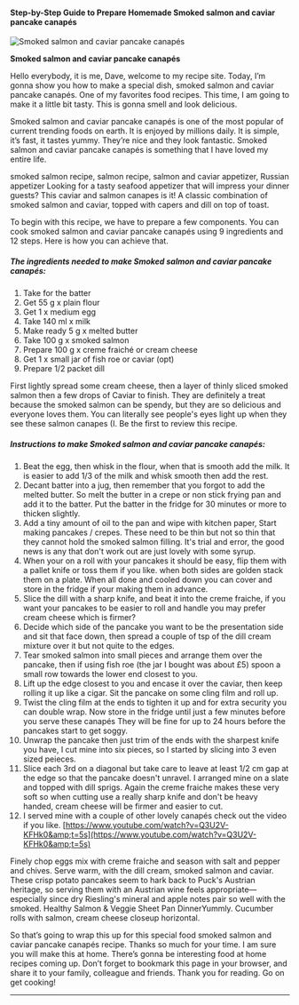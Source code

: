             

#### Step-by-Step Guide to Prepare Homemade Smoked salmon and caviar pancake canapés

![Smoked salmon and caviar pancake canapés](https://img-global.cpcdn.com/recipes/01b9457a2b20c084/751x532cq70/smoked-salmon-and-caviar-pancake-canapes-recipe-main-photo.jpg)

**Smoked salmon and caviar pancake canapés**

Hello everybody, it is me, Dave, welcome to my recipe site. Today, I’m gonna show you how to make a special dish, smoked salmon and caviar pancake canapés. One of my favorites food recipes. This time, I am going to make it a little bit tasty. This is gonna smell and look delicious.

Smoked salmon and caviar pancake canapés is one of the most popular of current trending foods on earth. It is enjoyed by millions daily. It is simple, it’s fast, it tastes yummy. They’re nice and they look fantastic. Smoked salmon and caviar pancake canapés is something that I have loved my entire life.

smoked salmon recipe, salmon recipe, salmon and caviar appetizer, Russian appetizer Looking for a tasty seafood appetizer that will impress your dinner guests? This caviar and salmon canapes is it! A classic combination of smoked salmon and caviar, topped with capers and dill on top of toast.

To begin with this recipe, we have to prepare a few components. You can cook smoked salmon and caviar pancake canapés using 9 ingredients and 12 steps. Here is how you can achieve that.

##### The ingredients needed to make Smoked salmon and caviar pancake canapés:

1.  Take for the batter
2.  Get 55 g x plain flour
3.  Get 1 x medium egg
4.  Take 140 ml x milk
5.  Make ready 5 g x melted butter
6.  Take 100 g x smoked salmon
7.  Prepare 100 g x creme fraiché or cream cheese
8.  Get 1 x small jar of fish roe or caviar (opt)
9.  Prepare 1/2 packet dill

First lightly spread some cream cheese, then a layer of thinly sliced smoked salmon then a few drops of Caviar to finish. They are definitely a treat because the smoked salmon can be spendy, but they are so delicious and everyone loves them. You can literally see people's eyes light up when they see these salmon canapes (I. Be the first to review this recipe.

##### Instructions to make Smoked salmon and caviar pancake canapés:

1.  Beat the egg, then whisk in the flour, when that is smooth add the milk. It is easier to add 1/3 of the milk and whisk smooth then add the rest.
2.  Decant batter into a jug, then remember that you forgot to add the melted butter. So melt the butter in a crepe or non stick frying pan and add it to the batter. Put the batter in the fridge for 30 minutes or more to thicken slightly.
3.  Add a tiny amount of oil to the pan and wipe with kitchen paper, Start making pancakes / crepes. These need to be thin but not so thin that they cannot hold the smoked salmon filling. It's trial and error, the good news is any that don't work out are just lovely with some syrup.
4.  When your on a roll with your pancakes it should be easy, flip them with a pallet knife or toss them if you like. when both sides are golden stack them on a plate. When all done and cooled down you can cover and store in the fridge if your making them in advance.
5.  Slice the dill with a sharp knife, and beat it into the creme fraiche, if you want your pancakes to be easier to roll and handle you may prefer cream cheese which is firmer?
6.  Decide which side of the pancake you want to be the presentation side and sit that face down, then spread a couple of tsp of the dill cream mixture over it but not quite to the edges.
7.  Tear smoked salmon into small pieces and arrange them over the pancake, then if using fish roe (the jar I bought was about £5) spoon a small row towards the lower end closest to you.
8.  Lift up the edge closest to you and encase it over the caviar, then keep rolling it up like a cigar. Sit the pancake on some cling film and roll up.
9.  Twist the cling film at the ends to tighten it up and for extra security you can double wrap. Now store in the fridge until just a few minutes before you serve these canapés They will be fine for up to 24 hours before the pancakes start to get soggy.
10.  Unwrap the pancake then just trim of the ends with the sharpest knife you have, I cut mine into six pieces, so I started by slicing into 3 even sized peieces.
11.  Slice each 3rd on a diagonal but take care to leave at least 1/2 cm gap at the edge so that the pancake doesn't unravel. I arranged mine on a slate and topped with dill sprigs. Again the creme fraiche makes these very soft so when cutting use a really sharp knife and don't be heavy handed, cream cheese will be firmer and easier to cut.
12.  I served mine with a couple of other lovely canapés check out the video if you like. [https://www.youtube.com/watch?v=Q3U2V-KFHk0&amp;t=5s](https://www.youtube.com/watch?v=Q3U2V-KFHk0&amp;t=5s)

Finely chop eggs mix with creme fraiche and season with salt and pepper and chives. Serve warm, with the dill cream, smoked salmon and caviar. These crisp potato pancakes seem to hark back to Puck's Austrian heritage, so serving them with an Austrian wine feels appropriate—especially since dry Riesling's mineral and apple notes pair so well with the smoked. Healthy Salmon & Veggie Sheet Pan DinnerYummly. Cucumber rolls with salmon, cream cheese closeup horizontal.

So that’s going to wrap this up for this special food smoked salmon and caviar pancake canapés recipe. Thanks so much for your time. I am sure you will make this at home. There’s gonna be interesting food at home recipes coming up. Don’t forget to bookmark this page in your browser, and share it to your family, colleague and friends. Thank you for reading. Go on get cooking!

* * *